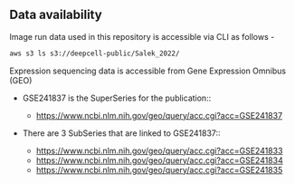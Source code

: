 ## Data availability

Image run data used in this repository is accessible via CLI as follows -

```sh
aws s3 ls s3://deepcell-public/Salek_2022/
```


Expression sequencing data is accessible from Gene Expression Omnibus (GEO)

* GSE241837 is the SuperSeries for the publication::

    - https://www.ncbi.nlm.nih.gov/geo/query/acc.cgi?acc=GSE241837


* There are 3 SubSeries that are linked to GSE241837::

    - https://www.ncbi.nlm.nih.gov/geo/query/acc.cgi?acc=GSE241833
    - https://www.ncbi.nlm.nih.gov/geo/query/acc.cgi?acc=GSE241834
    - https://www.ncbi.nlm.nih.gov/geo/query/acc.cgi?acc=GSE241835
